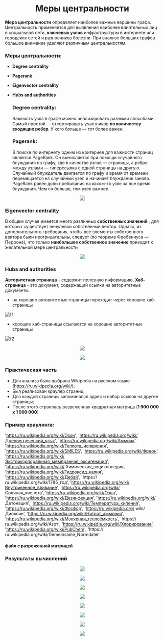 <h1 align="center">Меры центральности</h1>
  
  **Мера центральности** определяет наиболее важные вершины графа. Центральность применяется для выявления наиболее влиятельных лиц в социальной сети, **ключевых узлов** инфраструктуры в интернете или городских сетей и разносчиков болезни. При анализе больших графов большое внимание уделяют различным центральностям.
  
  ### Меры центральности:

- **Degree centrality**
- **Pagerank** 
- **Eigenvector centrality** 
- **Hubs and authorities** 
 
  
  ### Degree centrality:
  
  Важность узла в графе можно анализировать разными способами. Самый простой — отсортировать участников **по количеству входящих ребер**. У кого больше — тот более важен.
  
  ### Pagerank:
  
  В поиске по интернету одним из критериев для важности страниц является PageRank.
Он вычисляется при помощи случайного блуждания по графу, где в качестве узлов — страницы, а ребро между узлами — гиперссылка с одной страницы на другую. Случайный блуждатель двигается по графу и время от времени перемещается на случайный узел и начинает блуждание заново. PageRank равен доли пребывания на каком-то узле за все время блуждания. Чем он больше, тем узел важнее.

<p align="center">
<img src="https://i.gyazo.com/f36cce4d4bba8d708155aaf9bbbba379.png">
  
  ### Eigenvector centrality
  
  В общем случае имеется много различных **собственных значений** , для которых существует ненулевой собственный вектор. Однако, из дополнительного требования, чтобы все элементы собственного вектора были неотрицательны, следует (по теореме Фробениуса — Перрона), что только **наибольшее собственное значение** приводит к желательной мере центральности
  
  <p align="center">
<img src="https://i.gyazo.com/4100c78a083418f829249f0408f83b26.png">
  
  ### Hubs and authorities
  
  **Авторитетная страница** - содержит полезную информацию.
**Хаб-страница** - это документ, содержащий ссылки на авторитетные документы.

- на хорошие авторитетные страницы переходят через хорошие хаб-страницы

![f1]

- xорошие хаб-страницы ссылаются на хорошие авторитетные страницы

![f2]

  <p align="center">
<img src="https://cdn1.savepice.ru/uploads/2021/3/19/5e8aeb864d5abc574e86231979f67cb8-full.png">


  <p align="center">
<img src="https://cdn1.savepice.ru/uploads/2021/3/19/320973291d2e8626d818da24b9c6519c-full.png">
  
  ### Практическая часть
  
  - Для анализа была выбрана Wikipedia на русском языке (https://ru.wikipedia.org/wiki/);
  - Был реализован краулер страниц;
  - Для каждой страницы запоминался адрес и набор ссылок на другие страницы;
  - После этого строилась разреженная квадратная матрица (**1 900 000 х 1 900 000**)

  ### Пример краулинга:
  
  'https://ru.wikipedia.org/wiki/Озон', 'https://ru.wikipedia.org/wiki/Древнегреческий_язык', 'https://ru.wikipedia.org/wiki/Аммиак', 'https://ru.wikipedia.org/wiki/Теплота_испарения', 'https://ru.wikipedia.org/wiki/SMILES', 'https://ru.wikipedia.org/wiki/Фреон', 'https://ru.wikipedia.org/wiki/Экстракорпоральная_мембранная_оксигенация', 'https://ru.wikipedia.org/wiki/ Химическая_энциклопедия', 'https://ru.wikipedia.org/wiki/Гидроксид_калия', 'https://ru.wikipedia.org/wiki/Дебай', 'https:// ru.wikipedia.org/wiki/1785_год', 'https://ru.wikipedia.org/wiki/Внутривенное_вливание', 'https://ru.wikipedia.org/wiki/ Соляная_кислота', 'https://ru.wikipedia.org/wiki/Озон', 'https://ru.wikipedia.org/wiki/Дезинфекция', 'https://ru.wikipedia.org/wiki/ Детонация', 'https://ru.wikipedia.org/wiki/Температура_кипения', 'https://ru.wikipedia.org/wiki/Фосфор', 'https://ru.wikipedia.org/ wiki/Диоксин', 'https://ru.wikipedia.org/wiki/Нитрат_аммония', 'https://ru.wikipedia.org/wiki/Молярная_теплоёмкость', 'https:// ru.wikipedia.org/wiki/Азот', 'https://ru.wikipedia.org/wiki/Хлорирование', 'https://ru.wikipedia.org/wiki/PubChem', 'https:// ru.wikipedia.org/wiki/Gemeinsame_Normdatei'

#### файл с разреженной матрицей

### Результаты вычислений

  <p align="center">
<img src="https://cdn1.savepice.ru/uploads/2021/3/19/49f945b0cd27b3af9381407879393a39-full.png">
  
  <p align="center">
<img src="https://cdn1.savepice.ru/uploads/2021/3/19/ff9a52dda030b6ceff30bf711d5b0707-full.png">

  <p align="center">
<img src="https://cdn1.savepice.ru/uploads/2021/3/19/723a862fe01e812b1251e48038a070c1-full.png">
  
  <p align="center">
<img src="https://cdn1.savepice.ru/uploads/2021/3/19/845ae5ac124a48fbb042220db08c0967-full.png">
  
   <p align="center">
<img src="https://cdn1.savepice.ru/uploads/2021/3/19/7ad7736661801791f0cfe0127443c120-full.png">
  
  <p align="center">
<img src="https://cdn1.savepice.ru/uploads/2021/3/19/019a2211373ad8f3c8fc87c3d96c5ebb-full.png">
  
   <p align="center">
<img src="https://cdn1.savepice.ru/uploads/2021/3/19/ac0bc656edd6acd3ef1050a5ccd57121-full.png">

   <p align="center">
<img src="https://cdn1.savepice.ru/uploads/2021/3/19/4c6400f8063ae3bd5029056fc129eea1-full.png">
  
[f1]: http://chart.apis.google.com/chart?cht=tx&chl=a_i\leftarrow\sum\limits_iA_{ij}h_j
[f2]: http://chart.apis.google.com/chart?cht=tx&chl=h_i\leftarrow\sum\limits_iA_{ij}a_j


  
